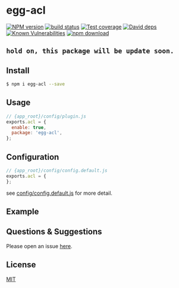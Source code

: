# egg-acl

[![NPM version][npm-image]][npm-url]
[![build status][travis-image]][travis-url]
[![Test coverage][codecov-image]][codecov-url]
[![David deps][david-image]][david-url]
[![Known Vulnerabilities][snyk-image]][snyk-url]
[![npm download][download-image]][download-url]

[npm-image]: https://img.shields.io/npm/v/egg-acl.svg?style=flat-square
[npm-url]: https://npmjs.org/package/egg-acl
[travis-image]: https://img.shields.io/travis/eggjs/egg-acl.svg?style=flat-square
[travis-url]: https://travis-ci.org/eggjs/egg-acl
[codecov-image]: https://img.shields.io/codecov/c/github/eggjs/egg-acl.svg?style=flat-square
[codecov-url]: https://codecov.io/github/eggjs/egg-acl?branch=master
[david-image]: https://img.shields.io/david/eggjs/egg-acl.svg?style=flat-square
[david-url]: https://david-dm.org/eggjs/egg-acl
[snyk-image]: https://snyk.io/test/npm/egg-acl/badge.svg?style=flat-square
[snyk-url]: https://snyk.io/test/npm/egg-acl
[download-image]: https://img.shields.io/npm/dm/egg-acl.svg?style=flat-square
[download-url]: https://npmjs.org/package/egg-acl

<!--
Description here.
-->

## `hold on, this package will be update soon.`

## Install

```bash
$ npm i egg-acl --save
```

## Usage

```js
// {app_root}/config/plugin.js
exports.acl = {
  enable: true,
  package: 'egg-acl',
};
```

## Configuration

```js
// {app_root}/config/config.default.js
exports.acl = {
};
```

see [config/config.default.js](config/config.default.js) for more detail.

## Example

<!-- example here -->

## Questions & Suggestions

Please open an issue [here](https://github.com/eggjs/egg/issues).

## License

[MIT](LICENSE)
